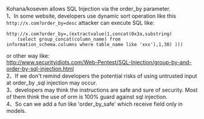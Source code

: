 Kohana/koseven allows SQL Injection via the order_by parameter.   
1、In some website, developers use dynamic sort operation like this   
`http://x.com?order_by=desc`
attacker can execute SQL like:   
```
http://x.com?order_by=,(extractvalue(1,concat(0x3a,substring(
    (select group_concat(column_name) from
information_schema.columns where table_name like 'xxx'),1,30) )))
```
or other way like:   
http://www.securityidiots.com/Web-Pentest/SQL-Injection/group-by-and-order-by-sql-injection.html   
2、If we don't remind developers the potential risks of using untrusted input at order_by ,sql injection may occur.   
3、developers may think the instructions are safe and sure of security. Most of them think the use of orm is 100% guard against sql injection.   
4、So can we add a fun like 'order_by_safe' which receive field only in models.   